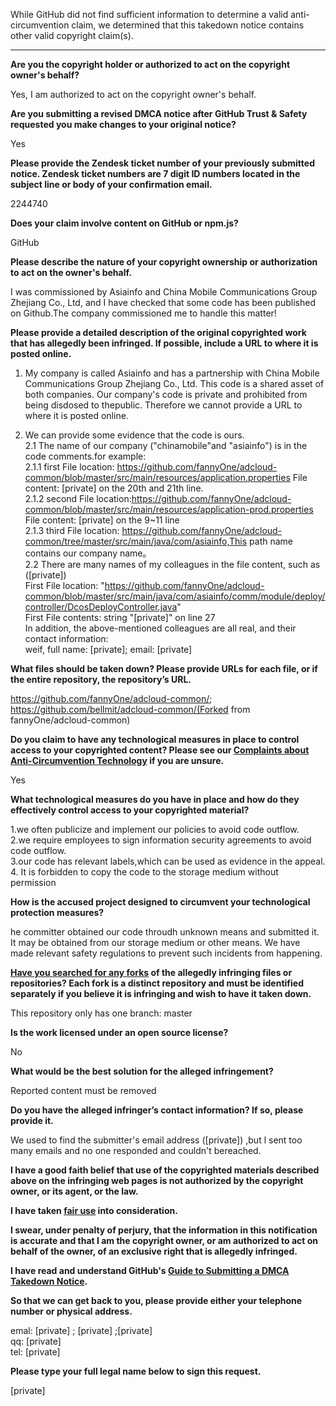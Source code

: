 While GitHub did not find sufficient information to determine a valid anti-circumvention claim, we determined that this takedown notice contains other valid copyright claim(s).

---

**Are you the copyright holder or authorized to act on the copyright owner's behalf?**

Yes, I am authorized to act on the copyright owner's behalf.

**Are you submitting a revised DMCA notice after GitHub Trust & Safety requested you make changes to your original notice?**

Yes

**Please provide the Zendesk ticket number of your previously submitted notice. Zendesk ticket numbers are 7 digit ID numbers located in the subject line or body of your confirmation email.**

2244740

**Does your claim involve content on GitHub or npm.js?**

GitHub

**Please describe the nature of your copyright ownership or authorization to act on the owner's behalf.**

I was commissioned by Asiainfo and China Mobile Communications Group Zhejiang Co., Ltd, and I have checked that some code has been published on Github.The company commissioned me to handle this matter!

**Please provide a detailed description of the original copyrighted work that has allegedly been infringed. If possible, include a URL to where it is posted online.**

1. My company is called Asiainfo and has a partnership with China Mobile Communications Group Zhejiang Co., Ltd. This code is a shared asset of both companies. Our company's code is private and prohibited from being disdosed to thepublic. Therefore we cannot provide a URL to where it is posted online.

2. We can provide some evidence that the code is ours.    
2.1 The name of our company ("chinamobile"and "asiainfo") is in the code comments.for example:  
2.1.1 first File location: https://github.com/fannyOne/adcloud-common/blob/master/src/main/resources/application.properties
File content: [private] on the 20th and 21th line.  
2.1.2 second File location:https://github.com/fannyOne/adcloud-common/blob/master/src/main/resources/application-prod.properties
File content: [private] on the 9~11 line  
2.1.3 third File location: https://github.com/fannyOne/adcloud-common/tree/master/src/main/java/com/asiainfo,This path name contains our company name。  
2.2 There are many names of my colleagues in the file content, such as ([private])  
First File location: "https://github.com/fannyOne/adcloud-common/blob/master/src/main/java/com/asiainfo/comm/module/deploy/controller/DcosDeployController.java"  
First File contents: string "[private]" on line 27  
In addition, the above-mentioned colleagues are all real, and their contact information:  
weif, full name: [private]; email: [private]  

**What files should be taken down? Please provide URLs for each file, or if the entire repository, the repository’s URL.**

https://github.com/fannyOne/adcloud-common/;  
https://github.com/bellmit/adcloud-common/(Forked from fannyOne/adcloud-common)

**Do you claim to have any technological measures in place to control access to your copyrighted content? Please see our <a href="https://docs.github.com/articles/guide-to-submitting-a-dmca-takedown-notice#complaints-about-anti-circumvention-technology">Complaints about Anti-Circumvention Technology</a> if you are unsure.**

Yes

**What technological measures do you have in place and how do they effectively control access to your copyrighted material?**

1.we often publicize and implement our policies to avoid code outflow.  
2.we require employees to sign information security agreements to avoid code outflow.  
3.our code has relevant labels,which can be used as evidence in the appeal.  
4. It is forbidden to copy the code to the storage medium without permission

**How is the accused project designed to circumvent your technological protection measures?**

he committer obtained our code throudh unknown means and submitted it. It may be obtained from our storage medium or other means. We have made relevant safety regulations to prevent such incidents from happening.

**<a href="https://docs.github.com/articles/dmca-takedown-policy#b-what-about-forks-or-whats-a-fork">Have you searched for any forks</a> of the allegedly infringing files or repositories? Each fork is a distinct repository and must be identified separately if you believe it is infringing and wish to have it taken down.**

This repository only has one branch: master

**Is the work licensed under an open source license?**

No

**What would be the best solution for the alleged infringement?**

Reported content must be removed

**Do you have the alleged infringer’s contact information? If so, please provide it.**

We used to find the submitter's email address ([private]) ,but l sent too many emails and no one responded and couldn't bereached.

**I have a good faith belief that use of the copyrighted materials described above on the infringing web pages is not authorized by the copyright owner, or its agent, or the law.**

**I have taken <a href="https://www.lumendatabase.org/topics/22">fair use</a> into consideration.**

**I swear, under penalty of perjury, that the information in this notification is accurate and that I am the copyright owner, or am authorized to act on behalf of the owner, of an exclusive right that is allegedly infringed.**

**I have read and understand GitHub's <a href="https://docs.github.com/articles/guide-to-submitting-a-dmca-takedown-notice/">Guide to Submitting a DMCA Takedown Notice</a>.**

**So that we can get back to you, please provide either your telephone number or physical address.**

emal: [private] ; [private] ;[private]  
qq: [private]  
tel: [private]  

**Please type your full legal name below to sign this request.**

[private]

